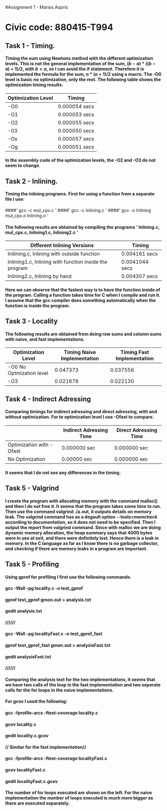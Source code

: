 #Assignment 1 - Marios Aspris
# Civic code: 880415-T994
## Task 1 - Timing.
#### Timing the sum using Newtons method with the different optimization levels. This is not the general implementation of the sum, $(b-a)*((b-a)+1)/2$, with $b<a$, so I can avoid the if statement. Therefore it is implemented the formula for the sum, $n*(n+1)/2$ using a macro. The -O0 level is basic no optimization, only the rest. The following table shows the optimization timing results.
| Optimization Level | Timing |
|----------------		|	---	|
| 	-O0			| 0.000054 secs |
| 	-O1			| 0.000053 secs |
|	-O2			| 0.000055 secs |
| 	-03			| 0.000050 secs |
|	-Os			| 0.000057 secs |
|	-Og			| 0.000051 secs |

#### In the assembly code of the optimization levels, the -O2 and -O3 do not seem to change.   

##
## Task 2 - Inlining.
#### Timing the inlining programs. First for using a function from a separate file I use:
####' gcc -c mul_cpx.c '
####' gcc -c Inlining.c ' 
####' gcc -o Inlining mul_cpx.o Inlining.o '
#### The following results are obtained by compiling the programs ' Inlining.c,  mul_cpx.c, Inlining1.c, Inlining2.c '
|  Different Inlining Versions |  Timing|
| -----------------------------| ------------------|
|  Inilining.c, Inlining with outside function|  0.004161 secs |
|  Inlining1.c, Inlining with function inside the program |   0.0041044 secs |
| Inlining2.c, Inlining by hand | 0.004307 secs  | 

#### Here we can observe that the fastest way is to have the function inside of the program. Calling a function takes time for C when I compile and run it. I assume that the gcc compiler does something automatically when the function is inside the program.

##
## Task 3 - Locality
#### The following results are obtained from doing row sums and column sums with naive, and fast implementations.
| Optimization Level 	| Timing Naive Implementation |	 Timing Fast Implementation | 
| ------------ | ---------------- | ------- |
|	-O0 No Optmization level  | 	   0.047373	|   0.037556	|
|	-O3	|   0.021678	|   0.022130 	|


##
## Task 4 - Indirect Adressing
#### Comparing timings for indirect adressing and direct adressing, with and without optimization. For te optimization level I use -Ofast to compare.

|  | Indirect Adressing Time |	 Direct Adressing Time | 
| ------------ | ---------------- | ------- |
|	Optimization with -Ofast  | 0.000000 sec	|  0.000000 sec	|
|	No Optimization	|  0.00000 sec	|  0.000000 sec	|

#### It seems that I do not see any differences in the timing.

##
## Task 5 - Valgrind
#### I create the program with allocating memory with the command malloc() and then I do not free it. It seems that the program takes some time to run. Then use the command valgrind ./a.out, it outputs details on memory leak. The valgrind command has as a degault option --tools=memcheck according to documentation, so it does not need to be specified. Then I output the report from valgrind command. Since with malloc we are doing dynamic memory allocation, the heap summary says that 4000 bytes were in use at exit, and there were definitely lost. Hence there is a leak in memory. In the C language as far as I know there is no garbage collector, and checking if there are memory leaks in a program are important. 


##
## Task 5 - Profiling
####
#### Using gprof for profiling I first use the following commands.
#### gcc -Wall -pg locality.c -o test_gprof
#### gprof test_gprof gmon.out > analysis.txt
#### gedit analysis.txt
#### //////
#### gcc -Wall -pg localityFast.c -o test_gprof_fast
#### gprof test_gprof_fast gmon.out > analysisFast.txt
#### gedit analysisFast.txt
#### //////
#### Comparing the analysis text for the two implementations, it seems that we have two calls of the loop in the fast implementation and two seperate calls for the for loops in the naive implementations. 
#### For gcov I used the following:
#### gcc -fprofile-arcs -ftest-coverage locality.c
#### gcov locality.c
#### gedit locality.c.gcov
#### // Similar for the fast implementation//
#### gcc -fprofile-arcs -ftest-coverage localityFast.c
#### gcov localityFast.c
#### gedit localityFast.c.gcov
#### The number of for loops executed are shown on the left. For the naive implementation the number of loops executed is much more bigger as there are executed separately.
